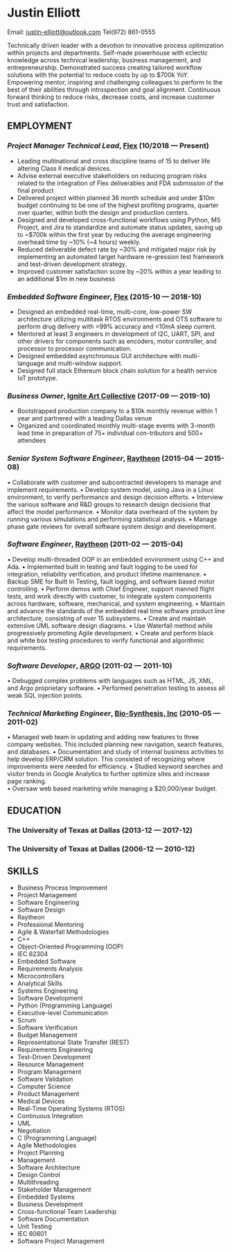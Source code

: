 Justin Elliott
============
Email: justin-elliott@outlook.com
Tel(972) 861-0555

Technically driven leader with a devotion to innovative process optimization within projects and departments. Self-made powerhouse with eclectic knowledge across technical leadership, business management, and entrepreneurship. Demonstrated success creating tailored workflow solutions with the potential to reduce costs by up to $700k YoY. Empowering mentor, inspiring and challenging colleagues to perform to the best of their abilities through introspection and goal alignment. Continuous forward thinking to reduce risks, decrease costs, and increase customer trust and satisfaction.
## EMPLOYMENT
### *Project Manager Technical Lead*, [Flex](https://www.linkedin.com/company/2279) (10/2018 — Present)

  - Leading multinational and cross discipline teams of 15 to deliver life altering Class II medical devices.
  - Advise external executive stakeholders on reducing program risks related to the integration of Flex deliverables and FDA submission of the final product
  - Delivered project within planned 36 month schedule and under $10m budget continuing to be one of the highest profiting programs, quarter over quarter, within both the design and production centers.
  - Designed and developed cross-functional workflows using Python, MS Project, and Jira to standardize and automate status updates, saving up to ~$700k within the first year by reducing the average engineering overhead time by ~10% (~4 hours) weekly.
  - Reduced deliverable defect rate by ~30% and mitigated major risk by implementing an automated target hardware re-gression test framework and test-driven development strategy.
  - Improved customer satisfaction score by ~20% within a year leading to an additional $1m in new business
### *Embedded Software Engineer*, [Flex](https://www.linkedin.com/company/2279) (2015-10 — 2018-10)


  - Designed an embedded real-time, multi-core, low-power SW architecture utilizing multitask RTOS environments and OTS software to perform drug delivery with >99% accuracy and <10mA sleep current.
  - Mentored at least 3 engineers in development of I2C, UART, SPI, and other drivers for components such as encoders, motor controller, and processor to processor communication.
  - Designed embedded asynchronous GUI architecture with multi-language and multi-window support. 
  - Designed full stack Ethereum block chain solution for a health service IoT prototype.
### *Business Owner*, [Ignite Art Collective](https://www.linkedin.com/company/20290885) (2017-09 — 2019-10)


  - Bootstrapped production company to a $10k monthly revenue within 1 year and partnered with a leading Dallas venue
  - Organized and coordinated monthly multi-stage events with 3-month lead time in preparation of 75+ individual con-tributors and 500+ attendees
### *Senior System Software Engineer*, [Raytheon](https://www.linkedin.com/company/1505) (2015-04 — 2015-08)

• Collaborate with customer and subcontracted developers to manage and implement requirements. 
• Develop system model, using Java in a Linux environment, to verify performance and design decision efforts.
• Interview the various software and R&D groups to research design decisions that affect the model performance.
• Monitor data overheard of the system by running various simulations and performing statistical analysis.
• Manage phase gate reviews for overall software system design and development.

### *Software Engineer*, [Raytheon](https://www.linkedin.com/company/1505) (2011-02 — 2015-04)

•	Develop multi-threaded OOP in an embedded environment using C++ and Ada. 
•	Implemented built in testing and fault logging to be used for integration, reliability verification, and product lifetime maintenance.
•	Backup SME for Built In Testing, fault logging, and software based motor controlling.
•	Perform demos with Chief Engineer, support manned flight tests, and work directly with customer, to integrate system components across hardware, software, mechanical, and system engineering.
•	Maintain and advance the standards of the embedded real time software product line architecture, consisting of over 15 subsystems. 
•	Create and maintain extensive UML software design diagrams.
•	Use Waterfall method while progressively promoting Agile development.
•	Create and perform black and white box testing procedures to verify functional and algorithmic requirements.
### *Software Developer*, [ARGO](https://www.linkedin.com/company/14809) (2011-02 — 2011-10)

•	Debugged complex problems with languages such as HTML, JS, XML, and Argo proprietary software.
•	Performed penetration testing to assess all weak SQL injection points. 
### *Technical Marketing Engineer*, [Bio-Synthesis, Inc](https://www.linkedin.com/company/675647) (2010-05 — 2011-02)

•	Managed web team in updating and adding new features to three company websites. This included planning new navigation, search features, and databases.
•	Documentation and study of internal business activities to help develop ERP/CRM solution. This consisted of recognizing where improvements were needed for efficiency.
•	Studied keyword searches and visitor trends in Google Analytics to further optimize sites and increase page ranking.  
•	Oversaw web based marketing while managing a $20,000/year budget.

## EDUCATION

### The University of Texas at Dallas (2013-12 — 2017-12)
### The University of Texas at Dallas (2006-12 — 2010-12)

## SKILLS

- Business Process Improvement
- Project Management
- Software Engineering
- Software Design
- Raytheon
- Professional Mentoring
- Agile & Waterfall Methodologies
- C++
- Object-Oriented Programming (OOP)
- IEC 62304
- Embedded Software
- Requirements Analysis
- Microcontrollers
- Analytical Skills
- Systems Engineering
- Software Development
- Python (Programming Language)
- Executive-level Communication
- Scrum
- Software Verification
- Budget Management
- Representational State Transfer (REST)
- Requirements Engineering
- Test-Driven Development
- Resource Management
- Program Management
- Software Validation
- Computer Science
- Product Management
- Medical Devices
- Real-Time Operating Systems (RTOS)
- Continuous Integration
- UML
- Negotiation
- C (Programming Language)
- Agile Methodologies
- Project Planning
- Management
- Software Architecture
- Design Control
- Multithreading
- Stakeholder Management
- Embedded Systems
- Business Development
- Cross-functional Team Leadership
- Software Documentation
- Unit Testing
- IEC 60601
- Software Project Management